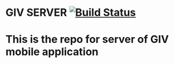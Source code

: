# GIV SERVER  [![Build Status](https://travis-ci.org/v36372/giv-nodejs-server.svg?branch=master)](https://travis-ci.org/v36372/giv-nodejs-server)

# This is the repo for server of GIV mobile application
